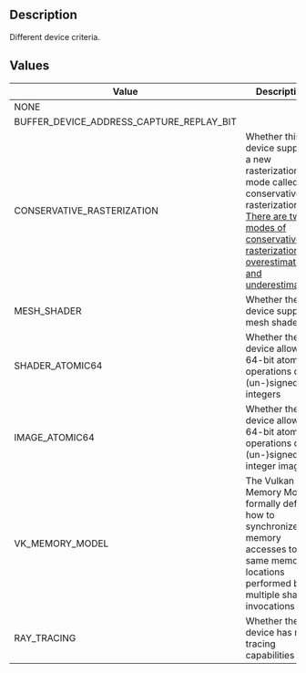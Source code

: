 ## Description

Different device criteria.

## Values

| Value | Description |
| --- | --- |
| NONE |  |
| BUFFER_DEVICE_ADDRESS_CAPTURE_REPLAY_BIT | |
| CONSERVATIVE_RASTERIZATION | Whether this device supports a new rasterization mode called conservative rasterization. [There are two modes of conservative rasterization; overestimation and underestimation.](https://registry.khronos.org/vulkan/specs/1.3-extensions/man/html/VK_EXT_conservative_rasterization.html) |
| MESH_SHADER | Whether the device supports mesh shaders |
| SHADER_ATOMIC64 | Whether the device allows 64-bit atomic operations on (un-)signed integers |
| IMAGE_ATOMIC64 | Whether the device allows 64-bit atomic operations on (un-)signed integer images |
| VK_MEMORY_MODEL | The Vulkan Memory Model formally defines how to synchronize memory accesses to the same memory locations performed by multiple shader invocations |
| RAY_TRACING | Whether the device has ray tracing capabilities |
